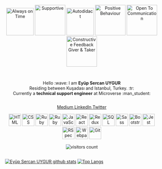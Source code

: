 <p align="center">
  <img title="Always on Time" height=90
    src="https://cdn.shopify.com/s/files/1/0247/0877/products/Always_on_time_-_resize_large.jpg?v=1482371286">
  <img title="Supportive" height=100
    src="https://www.graphicsprings.com/filestorage/stencils/83d00c27a054c498640deec554233123.png?width=500&height=500">
  <img title="Autodidact" height=90 src="https://assets.bigcartel.com/theme_images/2426761/autodidactshirt.png">
  <img title="Positive Behaviour" height=100
    src="https://i.pinimg.com/originals/c2/d7/9c/c2d79c2955a429eb7eb4fecbdd2d3d62.jpg">
  <img title="Open To Communication" height=100
    src="http://drawsuccess.com/wp-content/uploads/2010/11/Open-Positive-Communication-Logo-300x207.png">
  <img title="Constructive Feedback Giver & Taker" height=100
    src="https://www.gallerycollection.com/blog/wp-content/uploads/2016/06/feedback.png">
  </span>
</p>

<br>
<p align="center">
  Hello :wave:  I am <b>Eyüp Sercan UYGUR</b> <br />
  Residing between Kuşadası and Istanbul, Turkey. :tr: <br />
  Currently a <b>technical support engineer</b>  at Microverse :man_student: <br />
  
</p>
<img height=0 src='https://visitor-badge.laobi.icu/badge?page_id=eypsrcnuygr' />
<p align = "center">
<span>
<a class="link-gray-dark"  href= 'https://medium.com/@sercanuygur' >Medium </a>
<a class="link-gray-dark"  href= 'https://www.linkedin.com/in/eypsrcnuygr/' >LinkedIn </a>
<a class="link-gray-dark"  href= 'https://twitter.com/eypsrcnuygr' >Twitter </a>
</span>
</p>
<p align="center">
  <span align="center" class="d-flex">
    <img title="HTML" alt="HTML" height=40 src="https://www.w3.org/html/logo/downloads/HTML5_Badge_256.png">
    <img title="CSS" alt="CSS" height=40
      src="https://www.kindpng.com/picc/m/464-4640184_css3-png-download-css-icon-transparent-png.png">
    <img title="Ruby" alt="Ruby" height=40 src="https://blog.mwpreston.net/wp-content/uploads/2018/09/ruby-logo.png">
    <img title="Ruby On Rails" alt="Ruby On Rails" height=40 src="https://guides.rubyonrails.org/images/favicon.ico">
    <img title="JavaScript" alt="JavaScript" height=40
      src="https://upload.wikimedia.org/wikipedia/commons/thumb/9/99/Unofficial_JavaScript_logo_2.svg/600px-Unofficial_JavaScript_logo_2.svg.png">
    <img title="React" alt="React" height=40 src="https://www.metaltoad.com/sites/default/files/styles/large_personal_photo_870x500_/public/2020-05/react-js-blog-header.png?itok=VbfDeSgJ">
    <img title="Redux" alt="Redux" height=40 src="https://seeklogo.com/images/R/redux-logo-9CA6836C12-seeklogo.com.png">
    <img title="SQL" alt="SQL" height=40
      src="https://e7.pngegg.com/pngimages/614/744/png-clipart-mysql-database-mariadb-dolphin-marine-mammal-animals.png">
    <img title="Sass" alt="Sass" height=40 src="https://sass-lang.com/assets/img/styleguide/color-1c4aab2b.png">
    <img title="Bootstrap" alt="Bootstrap" height=40
      src="https://upload.wikimedia.org/wikipedia/commons/thumb/b/b2/Bootstrap_logo.svg/480px-Bootstrap_logo.svg.png">
    <img title="Jest" alt="Jest" height=40 src="https://jestjs.io/img/jest-card-run.svg">
    <img title="RSpec" alt="RSpec" height=40 src="https://seeklogo.com/images/R/rspec-logo-DA1EE19A18-seeklogo.com.png">
    <img title="Webpack" alt="Webpack" height=40 src="https://wptavern.com/wp-content/uploads/2017/10/Screen-Shot-2017-10-11-at-6.51.54-PM.png">
    <img title="Git" alt="Git" height=40 src="https://git-scm.com/images/logos/downloads/Git-Icon-1788C.png">
  </span>
</p>
 
 <div align='center'>
  <img align='center' alt="visitors count" src="https://visitor-badge.glitch.me/badge?page_id=eypsrcnuygr.eypsrcnuygr">
</div>
<br />

[![Eyüp Sercan UYGUR github stats](https://github-readme-stats.vercel.app/api?username=eypsrcnuygr&show_icons=true&theme=radical)](https://github.com/anuraghazra/github-readme-stats)
[![Top Langs](https://github-readme-stats.vercel.app/api/top-langs/?username=eypsrcnuygr&layout=compact)](https://github.com/anuraghazra/github-readme-stats) 



